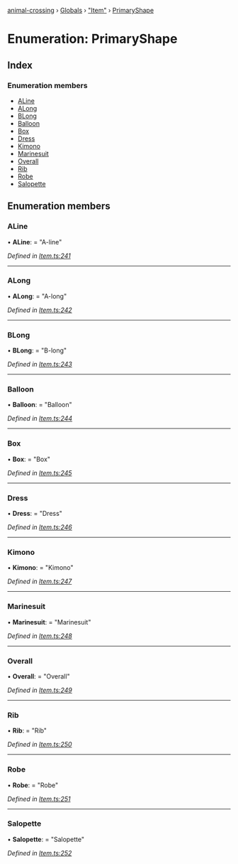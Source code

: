 [animal-crossing](../README.md) › [Globals](../globals.md) › ["Item"](../modules/_item_.md) › [PrimaryShape](_item_.primaryshape.md)

# Enumeration: PrimaryShape

## Index

### Enumeration members

* [ALine](_item_.primaryshape.md#aline)
* [ALong](_item_.primaryshape.md#along)
* [BLong](_item_.primaryshape.md#blong)
* [Balloon](_item_.primaryshape.md#balloon)
* [Box](_item_.primaryshape.md#box)
* [Dress](_item_.primaryshape.md#dress)
* [Kimono](_item_.primaryshape.md#kimono)
* [Marinesuit](_item_.primaryshape.md#marinesuit)
* [Overall](_item_.primaryshape.md#overall)
* [Rib](_item_.primaryshape.md#rib)
* [Robe](_item_.primaryshape.md#robe)
* [Salopette](_item_.primaryshape.md#salopette)

## Enumeration members

###  ALine

• **ALine**: = "A-line"

*Defined in [Item.ts:241](https://github.com/Norviah/animal-crossing/blob/6476932/module/types/Item.ts#L241)*

___

###  ALong

• **ALong**: = "A-long"

*Defined in [Item.ts:242](https://github.com/Norviah/animal-crossing/blob/6476932/module/types/Item.ts#L242)*

___

###  BLong

• **BLong**: = "B-long"

*Defined in [Item.ts:243](https://github.com/Norviah/animal-crossing/blob/6476932/module/types/Item.ts#L243)*

___

###  Balloon

• **Balloon**: = "Balloon"

*Defined in [Item.ts:244](https://github.com/Norviah/animal-crossing/blob/6476932/module/types/Item.ts#L244)*

___

###  Box

• **Box**: = "Box"

*Defined in [Item.ts:245](https://github.com/Norviah/animal-crossing/blob/6476932/module/types/Item.ts#L245)*

___

###  Dress

• **Dress**: = "Dress"

*Defined in [Item.ts:246](https://github.com/Norviah/animal-crossing/blob/6476932/module/types/Item.ts#L246)*

___

###  Kimono

• **Kimono**: = "Kimono"

*Defined in [Item.ts:247](https://github.com/Norviah/animal-crossing/blob/6476932/module/types/Item.ts#L247)*

___

###  Marinesuit

• **Marinesuit**: = "Marinesuit"

*Defined in [Item.ts:248](https://github.com/Norviah/animal-crossing/blob/6476932/module/types/Item.ts#L248)*

___

###  Overall

• **Overall**: = "Overall"

*Defined in [Item.ts:249](https://github.com/Norviah/animal-crossing/blob/6476932/module/types/Item.ts#L249)*

___

###  Rib

• **Rib**: = "Rib"

*Defined in [Item.ts:250](https://github.com/Norviah/animal-crossing/blob/6476932/module/types/Item.ts#L250)*

___

###  Robe

• **Robe**: = "Robe"

*Defined in [Item.ts:251](https://github.com/Norviah/animal-crossing/blob/6476932/module/types/Item.ts#L251)*

___

###  Salopette

• **Salopette**: = "Salopette"

*Defined in [Item.ts:252](https://github.com/Norviah/animal-crossing/blob/6476932/module/types/Item.ts#L252)*
